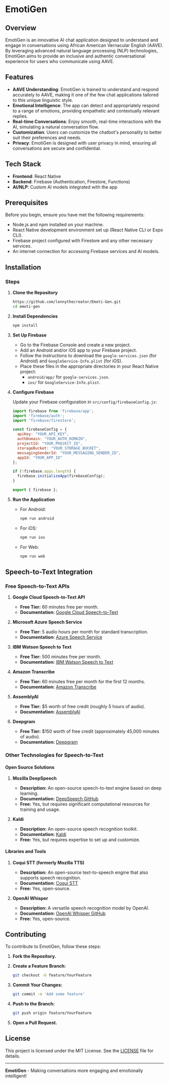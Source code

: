 # EmotiGen

## Overview
EmotiGen is an innovative AI chat application designed to understand and engage in conversations using African American Vernacular English (AAVE). By leveraging advanced natural language processing (NLP) technologies, EmotiGen aims to provide an inclusive and authentic conversational experience for users who communicate using AAVE.

## Features

- **AAVE Understanding**: EmotiGen is trained to understand and respond accurately to AAVE, making it one of the few chat applications tailored to this unique linguistic style.
- **Emotional Intelligence**: The app can detect and appropriately respond to a range of emotions, providing empathetic and contextually relevant replies.
- **Real-time Conversations**: Enjoy smooth, real-time interactions with the AI, simulating a natural conversation flow.
- **Customization**: Users can customize the chatbot's personality to better suit their preferences and needs.
- **Privacy**: EmotiGen is designed with user privacy in mind, ensuring all conversations are secure and confidential.

## Tech Stack

- **Frontend**: React Native
- **Backend**: Firebase (Authentication, Firestore, Functions)
- **AI/NLP**: Custom AI models integrated with the app

## Prerequisites

Before you begin, ensure you have met the following requirements:

- Node.js and npm installed on your machine.
- React Native development environment set up (React Native CLI or Expo CLI).
- Firebase project configured with Firestore and any other necessary services.
- An internet connection for accessing Firebase services and AI models.

## Installation

### Steps

1. **Clone the Repository**

    ```sh
    https://github.com/lennythecreator/Emoti-Gen.git
    cd emoti-gen
    ```

2. **Install Dependencies**

    ```sh
    npm install
    ```

3. **Set Up Firebase**

    - Go to the Firebase Console and create a new project.
    - Add an Android and/or iOS app to your Firebase project.
    - Follow the instructions to download the `google-services.json` (for Android) and `GoogleService-Info.plist` (for iOS).
    - Place these files in the appropriate directories in your React Native project:
        - `android/app/` for `google-services.json`.
        - `ios/` for `GoogleService-Info.plist`.

4. **Configure Firebase**

    Update your Firebase configuration in `src/config/firebaseConfig.js`:

    ```javascript
    import firebase from 'firebase/app';
    import 'firebase/auth';
    import 'firebase/firestore';

    const firebaseConfig = {
      apiKey: "YOUR_API_KEY",
      authDomain: "YOUR_AUTH_DOMAIN",
      projectId: "YOUR_PROJECT_ID",
      storageBucket: "YOUR_STORAGE_BUCKET",
      messagingSenderId: "YOUR_MESSAGING_SENDER_ID",
      appId: "YOUR_APP_ID"
    };

    if (!firebase.apps.length) {
      firebase.initializeApp(firebaseConfig);
    }

    export { firebase };
    ```

5. **Run the Application**

    - For Android:

      ```sh
      npm run android
      ```

    - For iOS:

      ```sh
      npm run ios
      ```

    - For Web:

      ```sh
      npm run web
      ```

## Speech-to-Text Integration

### Free Speech-to-Text APIs

1. **Google Cloud Speech-to-Text API**
   - **Free Tier:** 60 minutes free per month.
   - **Documentation:** [Google Cloud Speech-to-Text](https://cloud.google.com/speech-to-text)

2. **Microsoft Azure Speech Service**
   - **Free Tier:** 5 audio hours per month for standard transcription.
   - **Documentation:** [Azure Speech Service](https://azure.microsoft.com/en-us/services/cognitive-services/speech-to-text/)

3. **IBM Watson Speech to Text**
   - **Free Tier:** 500 minutes free per month.
   - **Documentation:** [IBM Watson Speech to Text](https://www.ibm.com/cloud/watson-speech-to-text)

4. **Amazon Transcribe**
   - **Free Tier:** 60 minutes free per month for the first 12 months.
   - **Documentation:** [Amazon Transcribe](https://aws.amazon.com/transcribe/)

5. **AssemblyAI**
   - **Free Tier:** $5 worth of free credit (roughly 5 hours of audio).
   - **Documentation:** [AssemblyAI](https://www.assemblyai.com/)

6. **Deepgram**
   - **Free Tier:** $150 worth of free credit (approximately 45,000 minutes of audio).
   - **Documentation:** [Deepgram](https://deepgram.com/)

### Other Technologies for Speech-to-Text

#### Open Source Solutions

1. **Mozilla DeepSpeech**
   - **Description:** An open-source speech-to-text engine based on deep learning.
   - **Documentation:** [DeepSpeech GitHub](https://github.com/mozilla/DeepSpeech)
   - **Free:** Yes, but requires significant computational resources for training and usage.

2. **Kaldi**
   - **Description:** An open-source speech recognition toolkit.
   - **Documentation:** [Kaldi](http://kaldi-asr.org/)
   - **Free:** Yes, but requires expertise to set up and customize.

#### Libraries and Tools

1. **Coqui STT (formerly Mozilla TTS)**
   - **Description:** An open-source text-to-speech engine that also supports speech recognition.
   - **Documentation:** [Coqui STT](https://stt.readthedocs.io/en/latest/)
   - **Free:** Yes, open-source.

2. **OpenAI Whisper**
   - **Description:** A versatile speech recognition model by OpenAI.
   - **Documentation:** [OpenAI Whisper GitHub](https://github.com/openai/whisper)
   - **Free:** Yes, open-source.

## Contributing

To contribute to EmotiGen, follow these steps:

1. **Fork the Repository.**
2. **Create a Feature Branch:**

    ```sh
    git checkout -b feature/YourFeature
    ```

3. **Commit Your Changes:**

    ```sh
    git commit -m 'Add some feature'
    ```

4. **Push to the Branch:**

    ```sh
    git push origin feature/YourFeature
    ```

5. **Open a Pull Request.**

## License

This project is licensed under the MIT License. See the [LICENSE](LICENSE) file for details.

---

**EmotiGen** - Making conversations more engaging and emotionally intelligent!
